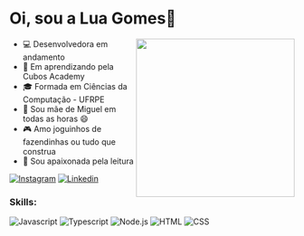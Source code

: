 # Oi, sou a Lua Gomes👋


<div align="center">
  <img src = "https://github.com/LuahGomes/LuahGomes/assets/113632106/c1ed1cce-b508-4110-a748-532589ff8027.jpeg width="400px" height="280px" align="right"> 
</div>



- 💻 Desenvolvedora em andamento
- 🍎 Em aprendizando pela Cubos Academy
- 🎓 Formada em Ciências da Computação - UFRPE
- 👦 Sou mãe de Miguel em todas as horas 😄
- 🎮 Amo joguinhos de fazendinhas ou tudo que construa
- 📖 Sou apaixonada pela leitura


[![Instagram](https://img.shields.io/badge/Instagram-E4405F?style=flat&logo=instagram&logoColor=white)](https://www.instagram.com/luannagfj18/)
[![Linkedin](https://img.shields.io/badge/LinkedIn-0077B5?style=flat&logo=linkedin)](https://www.linkedin.com/in/luannagomesfj/)


### Skills:

![Javascript](https://img.shields.io/badge/Javascript-282C34?style=flat&logo=javascript)
![Typescript](https://img.shields.io/badge/Typescript-282C34?logo=typescript)
![Node.js](https://img.shields.io/badge/Node.js-282C34?logo=node.js)
![HTML](https://img.shields.io/badge/HTML-282C34?logo=html5)
![CSS](https://img.shields.io/badge/CSS-282C34?logo=css3&logoColor=1572B6)

